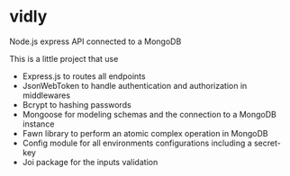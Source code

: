 # vidly
Node.js express API connected to a MongoDB

This is a little project that use 
  - Express.js to routes all endpoints 
  - JsonWebToken to handle authentication and authorization in middlewares 
  - Bcrypt to hashing passwords
  - Mongoose for modeling schemas and the connection to a MongoDB instance
  - Fawn library to perform an atomic complex operation in MongoDB
  - Config module for all environments configurations including a secret-key
  - Joi package for the inputs validation


